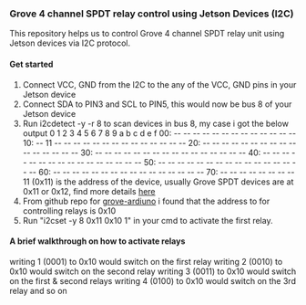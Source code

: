 ### Grove 4 channel SPDT relay control using Jetson Devices (I2C)

This repository helps us to control Grove 4 channel SPDT relay unit using Jetson devices via I2C protocol. 

####  Get started
1. Connect VCC, GND from the I2C to the any of the VCC, GND pins in your Jetson device
2. Connect SDA to PIN3 and SCL to PIN5, this would now be bus 8 of your Jetson device
3.  Run i2cdetect -y -r 8 to scan devices in bus 8, my case i got the below output
     0  1  2  3  4  5  6  7  8  9  a  b  c  d  e  f
00:          -- -- -- -- -- -- -- -- -- -- -- -- --
10: -- 11 -- -- -- -- -- -- -- -- -- -- -- -- -- --
20: -- -- -- -- -- -- -- -- -- -- -- -- -- -- -- --
30: -- -- -- -- -- -- -- -- -- -- -- -- -- -- -- --
40: -- -- -- -- -- -- -- -- -- -- -- -- -- -- -- --
50: -- -- -- -- -- -- -- -- -- -- -- -- -- -- -- --
60: -- -- -- -- -- -- -- -- -- -- -- -- -- -- -- --
70: -- -- -- -- -- -- -- --
11 (0x11) is the address of the device, usually Grove SPDT devices are at 0x11 or 0x12, find more details [here](https://wiki.seeedstudio.com/Grove-4-Channel_SPDT_Relay/)
4. From github repo for [grove-ardiuno](https://github.com/Seeed-Studio/Multi_Channel_Relay_Arduino_Library) i found that the address to for controlling relays is 0x10
5. Run "i2cset -y 8 0x11 0x10 1" in your cmd to activate the first relay.

#### A brief walkthrough on how to activate relays
writing 1 (0001) to 0x10 would switch on the first relay
writing 2 (0010) to 0x10 would switch on the second relay
writing 3 (0011) to 0x10 would switch on the first & second relays
writing 4 (0100) to 0x10 would switch on the 3rd relay 
and so on
